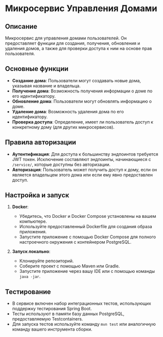 # Микросервис Управления Домами

## Описание

Микросервис для управления домами пользователей. Он предоставляет функции для создания, получения, обновления и удаления
домов, а также для проверки доступа к ним на основе прав пользователя.

## Основные функции

- **Создание дома**: Пользователи могут создавать новые дома, указывая название и владельца.
- **Получение дома**: Возможность получения информации о доме по его идентификатору.
- **Обновление дома**: Пользователи могут обновлять информацию о доме.
- **Удаление дома**: Возможность удаления дома по его идентификатору.
- **Проверка доступа**: Определение, имеет ли пользователь доступ к конкретному дому (для других микросервисов).

## Правила авторизации

- **Аутентификация**: Для доступа к большинству эндпоинтов требуется JWT токен. Исключение составляют эндпоинты,
  начинающиеся с `/service/`, которые доступны без авторизации.
- **Авторизация**: Пользователь может получить доступ к дому, если он является владельцем этого дома или если ему явно
  предоставлен доступ.

## Настройка и запуск

1. **Docker**:
    - Убедитесь, что Docker и Docker Compose установлены на вашем компьютере.
    - Используйте предоставленный Dockerfile для создания образа приложения.
    - Запустите приложение с помощью Docker Compose для полного настроечного окружения с контейнером PostgreSQL.

2. **Запуск локально**:
    - Клонируйте репозиторий.
    - Соберите проект с помощью Maven или Gradle.
    - Запустите приложение через вашу IDE или с помощью команды `java -jar`.

## Тестирование

- В сервисе включен набор интеграционных тестов, использующих поддержку тестирования Spring Boot.
- Тесты используют в памяти базу данных PostgreSQL, предоставляемую Testcontainers.
- Для запуска тестов используйте команду `mvn test` или аналогичную команду вашего инструмента сборки.
